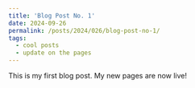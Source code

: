 ```yaml
---
title: 'Blog Post No. 1'
date: 2024-09-26
permalink: /posts/2024/026/blog-post-no-1/
tags:
  - cool posts
  - update on the pages
---
```


This is my first blog post. My new pages are now live!

